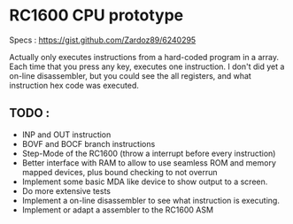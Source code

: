 RC1600 CPU prototype
====================

Specs : https://gist.github.com/Zardoz89/6240295

Actually only executes instructions from a hard-coded program in a array. Each time that you press any key, executes one instruction.
I don't did yet a on-line disassembler, but you could see the all registers, and what instruction hex code was executed.

TODO :
------

 - INP and OUT instruction
 - BOVF and BOCF branch instructions
 - Step-Mode of the RC1600 (throw a interrupt before every instruction)
 - Better interface with RAM to allow to use seamless ROM and memory mapped devices, plus bound checking to not overrun
 - Implement some basic MDA like device to show output to a screen.
 - Do more extensive tests
 - Implement a on-line disassembler to see what instruction is executing.
 - Implement or adapt a assembler to the RC1600 ASM